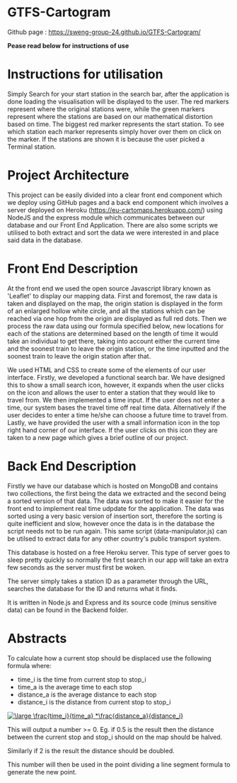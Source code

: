# GTFS-Cartogram

Github page : https://sweng-group-24.github.io/GTFS-Cartogram/

**Pease read below for instructions of use**

# Instructions for utilisation
Simply Search for your start station in the search bar, after the application is done loading the visualisation will be displayed to the user. The red markers represent where the original stations were, while the green markers represent where the stations are based on our mathematical distortion based on time. The biggest red marker represents the start station. To see which station each marker represents simply hover over them on click on the marker. If the stations are shown it is because the user picked a Terminal station.


# Project Architecture
This project can be easily divided into a clear front end component which we deploy using GitHub pages and a back end component which involves a server deployed on Heroku (https://eu-cartomaps.herokuapp.com/) using NodeJS and the express module which communicates between our database and our Front End Application. There are also some scripts we utilised to both extract and sort the data we were interested in and place said data in the database.

# Front End Description
At the front end we used the open source Javascript library known as 'Leaflet' to display our mapping data. First and foremost, the raw data is taken and displayed on the map, the origin station is displayed in the form of an enlarged hollow white circle, and all the stations which can be reached via one hop from the origin are displayed as full red dots. Then we process the raw data using our formula specified below, new locations for each of the stations are determined based on the length of time it would take an individual to get there, taking into account either the current time and the soonest train to leave the origin station, or the time inputted and the soonest train to leave the origin station after that.

We used HTML and CSS to create some of the elements of our user interface. Firstly, we developed a functional search bar. We have designed this to show a small search icon, however, it expands when the user clicks on the icon and allows the user to enter a station that they would like to travel from. We then implemented a time input. If the user does not enter a time, our system bases the travel time off real time data. Alternatively if the user decides to enter a time he/she can choose a future time to travel from. Lastly, we have provided the user with a small information icon in the top right hand corner of our interface. If the user clicks on this icon they are taken to a new page which gives a brief outline of our project.

# Back End Description
Firstly we have our database which is hosted on MongoDB and contains two collections, the first being the data we extracted and the second being a sorted version of that data. The data was sorted to make it easier for the front end to implement real time udpdate for the application. The data was sorted using a very basic version of insertion sort, therefore the sorting is quite inefficient and slow, however once the data is in the database the script needs not to be run again. This same script (data-manipulator.js) can be utilsed to extract data for any other country's public transport system.

This database is hosted on a free Heroku server. This type of server goes to sleep pretty quickly so normally the first search in our app will take an extra few seconds as the server must first be woken. 

The server simply takes a station ID as a parameter through the URL, searches the database for the ID and returns what it finds.

It is written in Node.js and Express and its source code (minus sensitive data) can be found in the Backend folder. 


# Abstracts
To calculate how a current stop should be displaced use the following formula where:
 - time_i is the time from current stop to stop_i
 - time_a is the average time to each stop
 - distance_a is the average distance to each stop
 - distance_i is the distance from current stop to stop_i


<a href="https://www.codecogs.com/eqnedit.php?latex=\large&space;\frac{time_i}{time_a}&space;*\frac{distance_a}{distance_i}" target="_blank"><img src="https://latex.codecogs.com/gif.latex?\large&space;\frac{time_i}{time_a}&space;*\frac{distance_a}{distance_i}" title="\large \frac{time_i}{time_a} *\frac{distance_a}{distance_i}" /></a>

This will output a number >= 0. Eg. if 0.5 is the result then the distance between the current stop and stop_i should on the map should be halved.

Similarly if 2 is the result the distance should be doubled.

This number will then be used in the point dividing a line segment formula to generate the new point.
